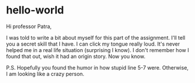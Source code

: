 # hello-world

Hi professor Patra,

I was told to write a bit about myself for this part of the assignment.
I'll tell you a secret skill that I have. I can click my tongue really loud.
It's never helped me in a real life situation (surprising I know). I don't remember how I found that out, wish it had an origin story. Now you know. 

P.S. 
Hopefully you found the humor in how stupid line 5-7 were. Otherwise, I
am looking like a crazy person.
